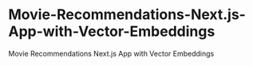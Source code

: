 # Movie-Recommendations-Next.js-App-with-Vector-Embeddings
Movie Recommendations Next.js App with Vector Embeddings
